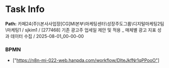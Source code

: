 # Task Info

**Path:** 카페24(주)\본사사업장\[CG]MI본부\마케팅센터\성장주도그룹\디지털마케팅2팀\마케팅1 / sjkim1 / [277468] 기존 광고주 업세일 제안 및 적용 _ 매체별 광고 지표 성과 데이터 수집 / 2025-08-01_00-00-00

### BPMN
- ["https://n8n-mi-022-web.hanpda.com/workflow/DIteJkfNr1qPPooO"]

